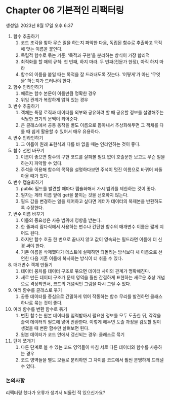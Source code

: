 # Chapter 06 기본적인 리팩터링

생성일: 2023년 8월 17일 오후 6:37

1. 함수 추출하기
    1. 코드 조각을 찾아 무슨 일을 하는지 파악한 다음, 독립된 함수로 추출하고 목적에 맞는 이름을 붙인다.
    2. 독립적 함수로 묶는 기준: ‘목적과 구현’을 분리하는 방식이 가장 합리적
    3. 최적화를 할 때의 규칙: 첫 번째, 하지 마라. 두 번째(전문가 한정), 아직 하지 마라
    4. 함수의 이름을 붙일 때는 목적을 잘 드러내도록 짓는다. ‘어떻게’가 아닌 ‘무엇을’ 하는지가 드러나야 한다.
2. 함수 인라인하기
    1. 때로는 함수 본문이 이름만큼 명확한 경우
    2. 위임 관계가 복잡하게 얽혀 있는 경우
3. 변수 추출하기
    1. 객체는 특정 로직과 데이터를 외부와 공유하려 할 때 공유할 정보를 설명해주는 적당한 크기의 문맥이 되어준다.
    2. 큰 클래스에서 공통 동작을 별도 이름으로 뽑아내서 추상화해두면 그 객체를 다룰 때 쉽게 활용할 수 있어서 매우 유용하다.
4. 변수 인라인하기
    1. 그 이름이 원래 표현식과 다를 바 없을 때는 인라인하는 것이 좋다.
5. 함수 선언 바꾸기
    1. 이름이 좋으면 함수의 구현 코드를 살펴볼 필요 없이 호출문만 보고도 무슨 일을 하는지 파악할 수 있다.
    2. 주석을 이용해 함수의 목적을 설명하다보면 주석이 멋진 이름으로 바뀌어 되돌아올 때가 있다.
6. 변수 캡슐화하기
    1. public 필드를 발견할 때마다 캡슐화해서 가시 범위를 제한하는 것이 좋다.
    2. 필자는 게터 이름 앞에 get을 붙이는 것을 선호하지 않는다.
    3. 필드 값을 변경하는 일을 제어하고 싶다면 게터가 데이터의 복제본을 반환하도록 수정한다.
7. 변수 이름 바꾸기
    1. 이름의 중요성은 사용 범위에 영향을 받는다. 
    2. 한 줄짜리 람다식에서 사용하는 변수나 간단한 함수의 매개변수 이름은 짧게 지어도 된다.
    3. 하지만 함수 호출 한 번으로 끝나지 않고 값이 영속되는 필드라면 이름에 더 신경 써야 한다.
    4. 기존 이름을 삭제했다가 테스트에 실패하면 되돌리는 방식보다 새 이름으로 선언한 다음 기존 이름에 복사하는 방식이 더 쉬울 수 있다.
8. 매개변수 객체 만들기
    1. 데이터 뭉치를 데이터 구조로 묶으면 데이터 사이의 관계가 명확해진다.
    2. 새로 만든 데이터 구조가 문제 영역을 훨씬 간결하게 표현하는 새로운 추상 개념으로 격상되면서, 코드의 개념적인 그림을 다시 그릴 수 있다.
9. 여러 함수를 클래스로 묶기
    1. 공통 데이터를 중심으로 긴밀하게 엮어 작동하는 함수 무리를 발견하면 클래스 하나로 묶는 것이 좋다.
10. 여러 함수를 변환 함수로 묶기
    1. 변환 함수는 원본 데이터를 입력받아서 필요한 정보를 모두 도출한 뒤, 각각을 출력 데이터의 필드에 넣어 반환한다. 이렇게 해두면 도출 과정을 검토할 일이 생겼을 때 변환 함수만 살펴보면 된다.
    2. 원본 데이터가 코드 안에서 갱신되는 경우: 클래스로 묶기
11. 단계 쪼개기
    1. 다른 단계로 볼 수 있는 코드 영역들이 마침 서로 다른 데이터와 함수를 사용하는 경우
    2. 코드 영역들을 별도 모듈로 분리하면 그 차이를 코드에서 훨씬 분명하게 드러낼 수 있다.

### 논의사항

리팩터링 했다가 오류가 생겨서 되돌린 적 있으신가요?